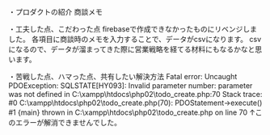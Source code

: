 ・プロダクトの紹介
商談メモ

・工夫した点、こだわった点
firebaseで作成できなかったものにリベンジしました。
各項目に商談時のメモを入力することで、データがcsvになります。
csvになるので、データが溜まってきた際に営業戦略を経てる材料にもなるかなと思います。

・苦戦した点、ハマった点、共有したい解決方法
Fatal error: Uncaught PDOException: SQLSTATE[HY093]: Invalid parameter number: parameter was not defined in C:\xampp\htdocs\php02\todo_create.php:70 Stack trace: #0 C:\xampp\htdocs\php02\todo_create.php(70): PDOStatement->execute() #1 {main} thrown in C:\xampp\htdocs\php02\todo_create.php on line 70
↑このエラーが解消できませんでした。